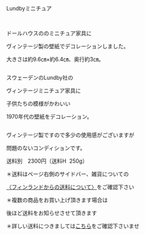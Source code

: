 <link rel="stylesheet" type="text/css" href="/assets/css/styles.css">

Lundbyミニチュア

 

ドールハウスののミニチュア家具に

 ヴィンテージ製の壁紙でデコレーションしました。

 大きさは約9.6㎝×約6.4㎝、奥行約3㎝。

<img alt="" src="http://blog.cnobi.jp/v1/blog/user/71e35865e9e62f3f9d70420d6124d2ab/1289481495"/>

スウェーデンのLundby社の

ヴィンテージミニチュア家具に

子供たちの模様がかわいい

1970年代の壁紙をデコレーション。

<img alt="" src="http://blog.cnobi.jp/v1/blog/user/71e35865e9e62f3f9d70420d6124d2ab/1289481546"/> 

ヴィンテージ製ですので多少の使用感がございますが

問題のないコンディションです。

送料別　2300円（送料H  250g）

＊送料はページ右側のサイドバー、雑貨についての

[〈フィンランドからの送料について〉](https://dkzakka.github.io/2005/03/31/雑貨について.html)をご確認下さい

＊複数の商品をお買い上げ頂きます場合は

後ほど送料をお知らせさせて頂きます

＊詳しい送料につきましては[こちら](http://dkzakka.blog.shinobi.jp/Entry/3385/)をご確認下さいませ